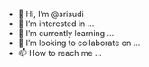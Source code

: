 - 👋 Hi, I’m @srisudi
- 👀 I’m interested in ...
- 🌱 I’m currently learning ...
- 💞️ I’m looking to collaborate on ...
- 📫 How to reach me ...

<!---
srisudi/srisudi is a ✨ special ✨ repository because its `README.md` (this file) appears on your GitHub profile.
You can click the Preview link to take a look at your changes.
--->
